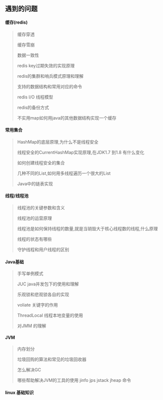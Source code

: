 ## 遇到的问题
#### 缓存(redis)
> 缓存穿透
> 
> 缓存雪崩
> 
> 数据一致性
> 
> redis key过期失效的实现原理
> 
> redis的集群和哨兵模式原理和理解
> 
> 支持的数据结构和常用对应的命令
> 
> redis I/O 线程模型
> 
> redis的备份方式
> 
> 不实用map如何用java的其他数据结构实现一个缓存

#### 常用集合
> HashMap的底层原理,为什么不是线程安全
> 
> 线程安全的CurrentHashMap实现原理,在JDK1.7 到1.8 有什么变化
> 
> 如何创建线程安全的集合
> 
> 几种不同的List,如何用多线程遍历一个很大的List
> 
> Java中的链表实现


#### 线程/线程池
> 线程池的关键参数和含义
> 
> 线程池的运营原理
> 
> 线程池是如何保持线程的数量,就是当销毁大于核心线程数的线程,什么原理
> 
> 线程的状态有哪些
> 
> 守护线程和用户线程的区别

#### Java基础
> 手写单例模式
> 
> JUC java并发包下的使用和理解
> 
> 乐观锁和悲观锁各自的实现
> 
> voliate 关键字的作用
> 
> ThreadLocal 线程本地变量的使用
> 
> 对JMM 的理解

#### JVM 
> 内存划分
> 
> 垃圾回购的算法和常见的垃圾回收器
> 
> 怎么解决GC 
> 
> 哪些帮助解决JVM的工具的使用 jinfo jps jstack jheap 命令


#### linux 基础知识

